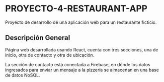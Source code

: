 # PROYECTO-4-RESTAURANT-APP

Proyecto de desarrollo de una aplicación web para un restaurante ficticio.

## Descripción General 

Página web desarrollada usando React, cuenta con tres secciones, una de inicio, otra de contacto y otra de ubicación. 

La sección de contacto está conectada a Firebase, en dónde los datos ingresados para envíar un mensaje a la pizzería se almacenan en una base de datos NoSQL.
